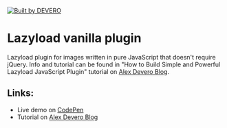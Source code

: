 <!-- [![Built with Gulp](https://img.shields.io/badge/build%20with-gulp-orange.svg)](http://gulpjs.com/) -->
[![Built by DEVERO](https://img.shields.io/badge/built%20by-DEVERO-brightgreen.svg?colorB=d30320)](https://alexdevero.com)

# Lazyload vanilla plugin
Lazyload plugin for images written in pure JavaScript that doesn't require jQuery. Info and tutorial can be found in "How to Build Simple and Powerful Lazyload JavaScript Plugin" tutorial on [Alex Devero Blog](http://blog.alexdevero.com/).

## Links:
- Live demo on [CodePen](http://codepen.io/alexdevero/pen/Xprxrx)
- Tutorial on [Alex Devero Blog](http://blog.alexdevero.com/simple-lazyload-javascript-plugin/)
